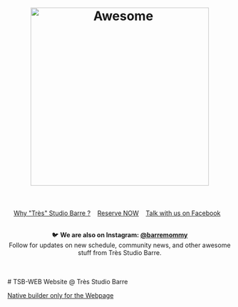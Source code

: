 <h1 align="center">
	<img width="400" src="https://i.imgur.com/Xj6wjGN.png" alt="Awesome">
	<br>
	<br>
</h1>

<!--
<p align="center">
	<b>✨ Meet us @ <a href="https://barre.fitness">Très Stubio Barre</a> Montreal downtown! ✨</b>
	<b>Easy to find us <a href="https://goo.gl/maps/9mjdvndLRpx">4371 St-Denis, QC , H2J2L2</a></b>
</p>

<br>
-->

<p align="center">
	<a href="https://barre.fitness">Why "Très" Studio Barre ?</a>&nbsp;&nbsp;&nbsp;
	<a href="https://barre.fitness/schedule">Reserve NOW</a>&nbsp;&nbsp;&nbsp;
	<a href="https://facebook.com/karafitness">Talk with us on Facebook</a>&nbsp;&nbsp;&nbsp;
</p>
<br>

<div align="center">
	<span>🐦</span>
	<b>We are also on Instagram: <a href="https://instagram.com/barremommy">@barremommy</a></b>
	<br>
	<span>Follow for updates on new schedule, community news, and other awesome stuff from Très Studio Barre.</span>
</div>
<br>
</p>
<br>
# TSB-WEB
Website @ Très Studio Barre

[Native builder only for the Webpage](https://www.github.com/BunkersCo/TSWBuilder)
